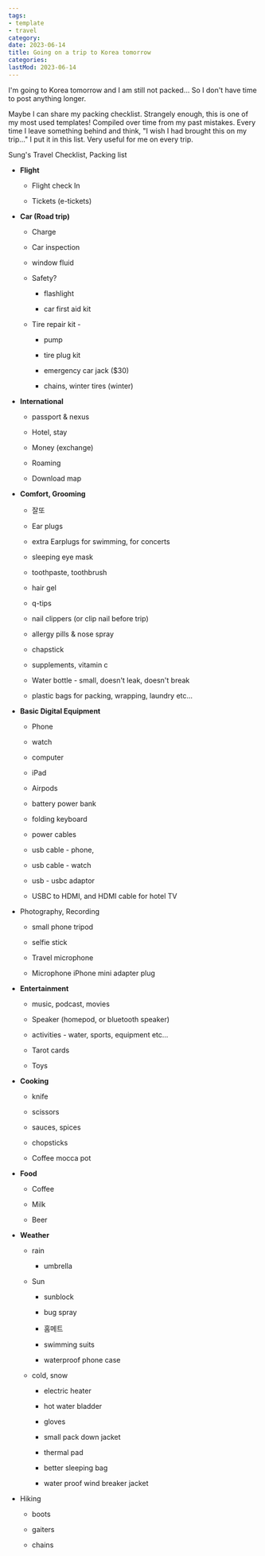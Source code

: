 ```yaml
---
tags:
- template
- travel
category: 
date: 2023-06-14
title: Going on a trip to Korea tomorrow
categories:
lastMod: 2023-06-14
---
```

I'm going to Korea tomorrow and I am still not packed... So I don't have time to post anything longer.

Maybe I can share my packing checklist. Strangely enough, this is one of my most used templates! Compiled over time from my past mistakes. Every time I leave something behind and think, "I wish I had brought this on my trip..." I put it in this list. Very useful for me on every trip.



Sung's Travel Checklist, Packing list

  + **Flight**

    + Flight check In


    + Tickets (e-tickets)


  + **Car (Road trip)**

    + Charge

    + Car inspection

    + window fluid

    + Safety?

      + flashlight

      + car first aid kit

    + Tire repair kit -

      + pump

      + tire plug kit

      + emergency car jack ($30)

      + chains, winter tires (winter)

  + **International**

    + passport & nexus

    + Hotel, stay

    + Money (exchange)

    + Roaming

    + Download map

  + **Comfort, Grooming**

    + 잘또

    + Ear plugs

    + extra Earplugs for swimming, for concerts

    + sleeping eye mask

    + toothpaste, toothbrush

    + hair gel

    + q-tips

    + nail clippers (or clip nail before trip)

    + allergy pills & nose spray

    + chapstick

    + supplements, vitamin c

    + Water bottle - small, doesn't leak, doesn't break

    + plastic bags for packing, wrapping, laundry etc...

  + **Basic Digital Equipment**

    + Phone

    + watch

    + computer

    + iPad

    + Airpods

    + battery power bank

    + folding keyboard

    + power cables

    + usb cable - phone,

    + usb cable - watch

    + usb - usbc adaptor

    + USBC to HDMI, and HDMI cable for hotel TV

  + Photography, Recording

    + small phone tripod

    + selfie stick

    + Travel microphone

    + Microphone iPhone mini adapter plug

  + **Entertainment**

    + music, podcast, movies

    + Speaker (homepod, or bluetooth speaker)

    + activities - water, sports, equipment etc...

    + Tarot cards

    + Toys

  + **Cooking**

    + knife

    + scissors

    + sauces, spices

    + chopsticks

    + Coffee mocca pot

  + **Food**

    + Coffee

    + Milk

    + Beer

  + **Weather**

    + rain

      + umbrella

    + Sun

      + sunblock

      + bug spray

      + 홈메트

      + swimming suits

      + waterproof phone case

    + cold, snow

      + electric heater

      + hot water bladder

      + gloves

      + small pack down jacket

      + thermal pad

      + better sleeping bag

      + water proof wind breaker jacket

  + Hiking

    + boots

    + gaiters

    + chains
